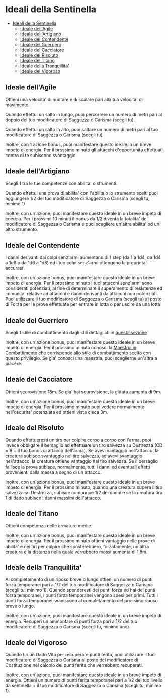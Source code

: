 # Ideali della Sentinella

- [Ideali della Sentinella](#ideali-della-sentinella)
  - [Ideale dell'Agile](#ideale-dellagile)
  - [Ideale dell'Artigiano](#ideale-dellartigiano)
  - [Ideale del Contendente](#ideale-del-contendente)
  - [Ideale del Guerriero](#ideale-del-guerriero)
  - [Ideale del Cacciatore](#ideale-del-cacciatore)
  - [Ideale del Risoluto](#ideale-del-risoluto)
  - [Ideale del Titano](#ideale-del-titano)
  - [Ideale della Tranquillita'](#ideale-della-tranquillita)
  - [Ideale del Vigoroso](#ideale-del-vigoroso)

## Ideale dell'Agile

Ottieni una velocita' di nuotare e di scalare pari alla tua velocita' di movimento.

Quando effettui un salto in lungo, puoi percorrere un numero di metri pari al doppio del tuo modificatore di Saggezza o Carisma (scegli tu).

Quando effettui un salto in alto, puoi saltare un numero di metri pari al tuo modificatore di Saggezza o Carisma (scegli tu)

Inoltre, con 1 azione bonus, puoi manifestare questo ideale in un breve impeto di energia. Per il prossimo minuto gli attacchi d'opportunita effettuati contro di te subiscono svantaggio.

## Ideale dell'Artigiano

Scegli 1 tra le tue competenze con abilita' o strumenti.

Quando effettui una prova di abilita' con l'abilita o lo strumento scelti puoi aggiungere 1/2 del tuo modificatore di Saggezza o Carisma (scegli tu, minimo 1)

Inoltre, con un'azione, puoi manifestare questo ideale in un breve impeto di energia. Per i prossimi 10 minuti il bonus da 1/2 diventa la totalita' del modificatore di Saggezza o Carisma e puoi scegliere un'altra abilita' od un altro strumento.

## Ideale del Contendente

I danni derivanti dai colpi senz'armi aumentano di 1 step (da 1 a 1d4, da 1d4 a 1d6 o da 1d6 a 1d8) ed i tuo colpi senz'armi ottengono la proprieta' accurata.

Inoltre, con un'azione bonus, puoi manifestare questo ideale in un breve impeto di energia. Per il prossimo minuto i tuoi attacchi senz'armi sono considerati potenziati, al fine di determinare il superamento di resistenze ed immunita' relative ad attacchi e danni derivanti da attacchi non potenziati. Puoi utilizzare il tuo modificatore di Saggezza o Carisma (scegli tu) al posto di Forza per le prove effettuate per entrare in lotta o per uscire da una lotta

## Ideale del Guerriero

Scegli 1 stile di combattimento dagli stili dettagliati in [questa sezione](../Guerriero/Stili%20di%20Combattimento.md#stili-di-combattimento)

Inoltre, con un'azione bonus, puoi manifestare questo ideale in un breve impeto di energia. Per il prossimo minuto conosci la [Maestria in Combattimento](../Guerriero/Maestrie%20in%20Combattimento.md#maestrie-in-combattimento) che corrisponde allo stile di combattimento scelto con questo privilegio. Se gia' conosci una maestria, puoi sceglierne un'altra a piacere.

## Ideale del Cacciatore

Ottieni scurovisione 18m. Se gia' hai scurovisione, la gittata aumenta di 9m.

Inoltre, con un'azione bonus, puoi manifestare questo ideale in un breve impeto di energia. Per il prossimo minuto puoi vedere normalmente nell'oscurita' potenziata ed ottieni vista cieca 3m.

## Ideale del Risoluto

Quando effettueresti un tiro per colpire corpo a corpo con l'arma, puoi invece obbligare il bersaglio ad effettuare un tiro salvezza su Destrezza (CD = 8 + il tuo bonus di attacco dell'arma). Se avevi vantaggio nell'attacco, la creatura subisce svantaggio nel tiro salvezza, se avevi svantaggio nell'attacco, la creatura ottiene vantaggio nel tiro salvezza. Se il bersaglio fallisce la prova subisce, normalmente, tutti i danni ed eventuali effetti provenienti dalla messa a segno di un attacco.

Inoltre, con un'azione bonus, puoi manifestare questo ideale in un breve impeto di energia. Per il prossimo minuto, quando una creatura supera il tiro salvezza su Destrezza, subisce comunque 1/2 dei danni e se la creatura tira 1 di dado subisce i danni massimi dell'attacco.

## Ideale del Titano

Ottieni competenza nelle armature medie.

Inoltre, con un'azione bonus, puoi manifestare questo ideale in un breve impeto di energia. Per il prossimo minuto ottieni vantaggio nelle prove di abilita' e nei tiri per colpire che sposterebbero, forzatamente, un'altra creatura e la distanza nella quale verrebbero mossi aumenta di 1.5m.

## Ideale della Tranquillita'

Al completamento di un riposo breve o lungo ottieni un numero di punti forza temporanei pari a 1/2 del tuo modificatore di Saggezza o Carisma (scegli tu, minimo 1). Quando spenderesti dei punti forza ed hai dei punti forza temporanei, i punti forza temporanei vengono spesi per primi. Tutti i punti forza temporanei svaniscono al completamento del prossimo riposo breve o lungo.

Inoltre, con un'azione, puoi manifestare questo ideale in un breve impeto di energia. Recuperi un ammontare di punti forza pari a 1/2 del tuo modificatore di Saggezza o Carisma (scegli tu, minimo uno).

## Ideale del Vigoroso

Quando tiri un Dado Vita per recuperare punti ferita, puoi utilizzare il tuo modificatore di Saggezza o Carisma al posto del modificatore di Costituzione nel calcolo dei punti ferita che verrebbero recuperati.

Inoltre, con un'azione, puoi manifestare questo ideale in un breve impeto di energia. Ottieni un numero di punti ferita temporanei pari a 1/2 del tuo livello da sentinella + il tuo modificatore di Saggezza o Carisma (scegli tu, minimo 1).
